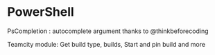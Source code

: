 # PowerShell

PsCompletion : autocomplete argument thanks to @thinkbeforecoding

Teamcity module: Get build type, builds, Start and pin build and more
